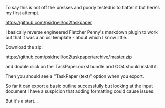 To say this is hot off the presses and poorly tested is to flatter it but here's my first attempt.

https://github.com/psidnell/oo2taskpaper

I basically reverse engineered Fletcher Penny's markdown plugin to work out that it was a an xsl template - about which I know little.

Download the zip:

https://github.com/psidnell/oo2taskpaper/archive/master.zip

and double click on the TaskPaper.ooxsl bundle and OO4 should install it.

Then you should see a "TaskPaper (text)" option when you export.

So far it can export a basic outline successfully but looking at the input document I have a suspicion that adding formatting could cause issues.

But it's a start...
